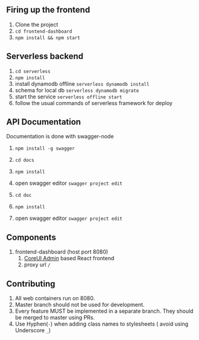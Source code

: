 Firing up the frontend
-
1. Clone the project
2. `cd frontend-dashboard`
3. `npm install && npm start`

Serverless backend
-
1. `cd serverless`
2. `npm install`
3. install dynamodb offline `serverless dynamodb install`
4. schema for local db `serverless dynamodb migrate`
5. start the service `serverless offline start`
6. follow the usual commands of serverless framework for deploy

API Documentation
-
Documentation is done with swagger-node

1. `npm install -g swagger`
2. `cd docs`
2. `npm install`
3. open swagger editor `swagger project edit`




1. `cd doc`
2. `npm install`
3. open swagger editor `swagger project edit`

    
    
Components
-

1. frontend-dashboard (host port 8080)
    1. [CoreUI Admin](https://github.com/mrholek/CoreUI-React) based React frontend
    2. proxy url `/`



Contributing
-

1. All web containers run on 8080.
2. Master branch should not be used for development.
3. Every feature MUST be implemented in a separate branch. They should be merged to master using PRs.
4. Use Hyphen(`-`) when adding class names to stylesheets ( avoid using Underscore `_`)
